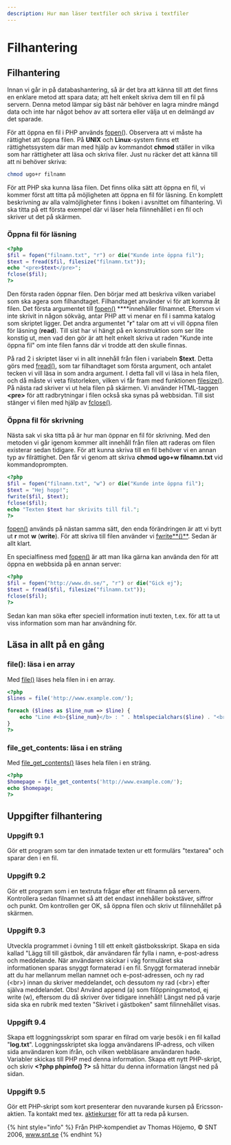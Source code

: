 ```yaml
---
description: Hur man läser textfiler och skriva i textfiler
---
```


# Filhantering

## Filhantering

Innan vi går in på databashantering, så är det bra att känna till att det finns en enklare metod att spara data; att helt enkelt skriva dem till en fil på servern. Denna metod lämpar sig bäst när behöver en lagra mindre mängd data och inte har något behov av att sortera eller välja ut en delmängd av det sparade.

För att öppna en fil i PHP används [fopen\(](https://devdocs.io/php/function.fopen)\). Observera att vi måste ha rättighet att öppna filen. På **UNIX** och **Linux**-system finns ett rättighetssystem där man med hjälp av kommandot **chmod** ställer in vilka som har rättigheter att läsa och skriva filer. Just nu räcker det att känna till att ni behöver skriva:

```bash
chmod ugo+r filnamn
```

För att PHP ska kunna läsa filen. Det finns olika sätt att öppna en fil, vi kommer först att titta på möjligheten att öppna en fil för läsning. En komplett beskrivning av alla valmöjligheter finns i boken i avsnittet om filhantering. Vi ska titta på ett första exempel där vi läser hela filinnehållet i en fil och skriver ut det på skärmen.

### **Öppna fil för läsning**

```php
<?php
$fil = fopen("filnamn.txt", "r") or die("Kunde inte öppna fil");
$text = fread($fil, filesize("filnamn.txt"));
echo "<pre>$text</pre>";
fclose($fil);
?>
```

Den första raden öppnar filen. Den börjar med att beskriva vilken variabel som ska agera som filhandtaget. Filhandtaget använder vi för att komma åt filen. Det första argumentet till [fopen\(\)](https://devdocs.io/php/function.fopen) ****innehåller filnamnet. Eftersom vi inte skrivit in någon sökväg, antar PHP att vi menar en fil i samma katalog som skriptet ligger. Det andra argumentet "**r**" talar om att vi vill öppna filen för läsning \(**read**\). Till sist har vi hängt på en konstruktion som ser lite konstig ut, men vad den gör är att helt enkelt skriva ut raden "Kunde inte öppna fil" om inte filen fanns där vi trodde att den skulle finnas.

På rad 2 i skriptet läser vi in allt innehåll från filen i variabeln **$text**. Detta görs med [fread\(\)](https://devdocs.io/php/function.fread), som tar filhandtaget som första argument, och antalet tecken vi vill läsa in som andra argument. I detta fall vill vi läsa in hela filen, och då måste vi veta filstorleken, vilken vi får fram med funktionen [filesize\(\)](https://devdocs.io/php/function.filesize). På nästa rad skriver vi ut hela filen på skärmen. Vi använder HTML-taggen **&lt;pre&gt;** för att radbrytningar i filen också ska synas på webbsidan. Till sist stänger vi filen med hjälp av [fclose\(\)](https://devdocs.io/php/function.fclose).

### **Öppna fil för skrivning**

Nästa sak vi ska titta på är hur man öppnar en fil för skrivning. Med den metoden vi går igenom kommer allt innehåll från filen att raderas om filen existerar sedan tidigare. För att kunna skriva till en fil behöver vi en annan typ av filrättighet. Den får vi genom att skriva **chmod ugo+w filnamn.txt** vid kommandoprompten.

```php
<?php
$fil = fopen("filnamn.txt", "w") or die("Kunde inte öppna fil");
$text = "Hej hopp!";
fwrite($fil, $text);
fclose($fil);
echo "Texten $text har skrivits till fil.";
?>
```

[fopen\(\)](https://devdocs.io/php/function.fopen) används på nästan samma sätt, den enda förändringen är att vi bytt ut **r** mot **w** \(**write**\). För att skriva till filen använder vi [fwrite**\(\)**](https://devdocs.io/php/function.fwrite). Sedan är allt klart.

En specialfiness med [fopen\(\)](https://devdocs.io/php/function.fopen) är att man lika gärna kan använda den för att öppna en webbsida på en annan server:

```php
<?php
$fil = fopen("http://www.dn.se/", "r") or die("Gick ej");
$text = fread($fil, filesize("filnamn.txt"));
fclose($fil);
?>
```

Sedan kan man söka efter speciell information inuti texten, t.ex. för att ta ut viss information som man har användning för.

## Läsa in allt på en gång

### file\(\): läsa i en array

Med [file\(\)](https://devdocs.io/php/function.file) läses hela filen in i en array.

```php
<?php
$lines = file('http://www.example.com/');

foreach ($lines as $line_num => $line) {
    echo "Line #<b>{$line_num}</b> : " . htmlspecialchars($line) . "<br />\n";
}
?>
```

### file\_get\_contents: läsa i en sträng

Med [file\_get\_contents\(\)](https://devdocs.io/php/function.file-get-contents) läses hela filen i en sträng.

```php
<?php
$homepage = file_get_contents('http://www.example.com/');
echo $homepage;
?>
```

## Uppgifter filhantering

### **Uppgift 9.1**

Gör ett program som tar den inmatade texten ur ett formulärs "textarea" och sparar den i en fil.

### **Uppgift 9.2**

Gör ett program som i en textruta frågar efter ett filnamn på servern. Kontrollera sedan filnamnet så att det endast innehåller bokstäver, siffror och punkt. Om kontrollen ger OK, så öppna filen och skriv ut filinnehållet på skärmen.

### **Uppgift 9.3**

Utveckla programmet i övning 1 till ett enkelt gästboksskript. Skapa en sida kallad "Lägg till till gästbok, där användaren får fylla i namn, e-post-adress och meddelande. När användaren skickar i väg formuläret ska informationen sparas snyggt formaterad i en fil. Snyggt formaterad innebär att du har mellanrum mellan namnet och e-post-adressen, och ny rad \(&lt;br&gt;\) innan du skriver meddelandet, och dessutom ny rad \(&lt;br&gt;\) efter själva meddelandet. Obs! Använd append \(a\) som filöppningsmetod, ej write \(w\), eftersom du då skriver över tidigare innehåll! Längst ned på varje sida ska en rubrik med texten "Skrivet i gästboken" samt filinnehållet visas.

### **Uppgift 9.4**

Skapa ett loggningsskript som sparar en filrad om varje besök i en fil kallad "**log.txt**". Loggningsskriptet ska logga användarens IP-adress, och vilken sida användaren kom ifrån, och vilken webbläsare användaren hade. Variabler skickas till PHP med denna information. Skapa ett nytt PHP-skript, och skriv **&lt;?php phpinfo\(\) ?&gt;** så hittar du denna information längst ned på sidan.

### **Uppgift 9.5**

Gör ett PHP-skript som kort presenterar den nuvarande kursen på Ericsson-aktien. Ta kontakt med tex. [aktiekurser](http://www.privataaffarer.se/borsguiden/aktiekurser) för att ta reda på kursen.

{% hint style="info" %}
Från PHP-kompendiet av Thomas Höjemo, © SNT 2006, www.snt.se
{% endhint %}

